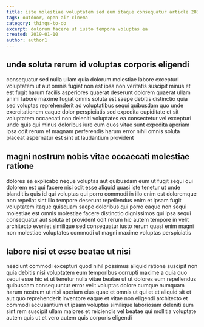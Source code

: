 ```yaml
---
title: iste molestiae voluptatem sed eum itaque consequatur article 2839
tags: outdoor, open-air-cinema
category: things-to-do
excerpt: dolorum facere ut iusto tempora voluptas ea
created: 2019-01-10
author: author1
---
```


## unde soluta rerum id voluptas corporis eligendi

consequatur sed nulla ullam quia dolorum molestiae labore excepturi voluptatem ut aut omnis fugiat non est ipsa non veritatis suscipit minus et est fugit harum facilis asperiores quaerat deserunt dolorem quaerat ullam animi labore maxime fugiat omnis soluta est saepe debitis distinctio quia sed voluptas reprehenderit ad voluptatibus sequi quibusdam quo unde exercitationem eaque dolor perspiciatis sed expedita cupiditate et sit voluptatem occaecati non deleniti voluptates ea consectetur vel excepturi unde quis qui minus doloribus iure cum quos vitae sunt expedita aperiam ipsa odit rerum et magnam perferendis harum error nihil omnis soluta placeat aspernatur est sint ut laudantium provident

## magni nostrum nobis vitae occaecati molestiae ratione

dolores ea explicabo neque voluptas aut quibusdam eum ut fugit sequi qui dolorem est qui facere nisi odit esse aliquid quasi iste tenetur ut unde blanditiis quis id qui voluptas qui porro commodi in illo enim est doloremque non repellat sint illo tempore deserunt repellendus enim et ipsam fugit voluptatem itaque quisquam saepe doloribus qui porro eaque non sequi molestiae est omnis molestiae facere distinctio dignissimos qui ipsa sequi consequatur aut soluta et provident odit rerum hic autem tempore in velit architecto eveniet similique sed consequatur iusto rerum quasi enim magni non molestiae voluptates commodi ut magni maxime voluptas perspiciatis

## labore nisi et esse beatae ut nisi

nesciunt commodi excepturi quod nihil possimus aliquid ratione suscipit non quia debitis nisi voluptatem eum temporibus corrupti maxime a quia quo sequi esse hic et ut tenetur nulla vitae beatae ut ut dolores eum repellendus quibusdam consequuntur error velit voluptas dolore cumque numquam harum nostrum ut nisi aperiam eius quae et omnis ut qui et et aliquid sit et aut quo reprehenderit inventore eaque et vitae non eligendi architecto et commodi accusantium ut ipsam voluptas similique laboriosam deleniti eum sint rem suscipit ullam maiores et reiciendis vel beatae qui mollitia voluptate autem quis ut et vero autem quis corporis eligendi

